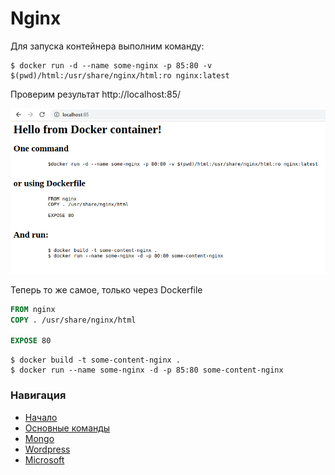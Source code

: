 
# Nginx

Для запуска контейнера выполним команду:

```shell
$ docker run -d --name some-nginx -p 85:80 -v $(pwd)/html:/usr/share/nginx/html:ro nginx:latest
```

Проверим результат http://localhost:85/


![Результат](./img/nginx.png)


Теперь то же самое, только через Dockerfile


```Dockerfile
FROM nginx
COPY . /usr/share/nginx/html

EXPOSE 80
```

```shell
$ docker build -t some-content-nginx .
$ docker run --name some-nginx -d -p 85:80 some-content-nginx
```


### Навигация
* [Начало](./../README.MD)
* [Основные команды](./../1_first/README.MD)
* [Mongo](./../3_mongo_dockerfile/MONGO.MD)
* [Wordpress](./../4_wordpress_docker-compose/WORDPRESS.MD)
* [Microsoft](./../5_microsoft/MICROSOFT.MD)